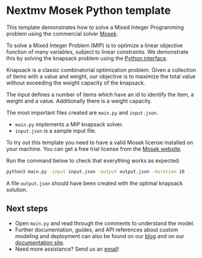 # Nextmv Mosek Python template

This template demonstrates how to solve a Mixed Integer Programming problem
using the commercial solver [Mosek][mosek].

To solve a Mixed Integer Problem (MIP) is to optimize a linear objective
function of many variables, subject to linear constraints. We demonstrate this
by solving the knapsack problem using the [Python interface][python-interface].

Knapsack is a classic combinatorial optimization problem. Given a collection of
items with a value and weight, our objective is to maximize the total value
without exceeding the weight capacity of the knapsack.

The input defines a number of items which have an id to identify the item, a
weight and a value. Additionally there is a weight capacity.

The most important files created are `main.py` and `input.json`.

* `main.py` implements a MIP knapsack solver.
* `input.json` is a sample input file.

To try out this template you need to have a valid Mosek license installed on
your machine. You can get a free trial license from the [Mosek
website][license].

Run the command below to check that everything works as expected:

```bash
python3 main.py -input input.json -output output.json -duration 10
```

A file `output.json` should have been created with the optimal knapsack
solution.

## Next steps

* Open `main.py` and read through the comments to understand the model.
* Further documentation, guides, and API references about custom modeling and
  deployment can also be found on our [blog](https://www.nextmv.io/blog) and on
  our [documentation site](https://docs.nextmv.io).
* Need more assistance? Send us an [email](mailto:support@nextmv.io)!

[mosek]: https://www.mosek.com
[python-interface]: https://docs.mosek.com/latest/pythonapi/index.html
[license]: https://www.mosek.com/try/
